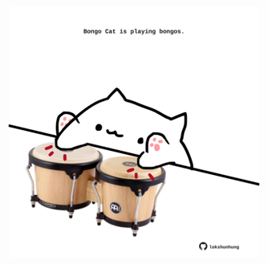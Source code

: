 <!-- built at 01/12/2024, 02:32:40 UTC -->
<p align="center">
  <img width="500" height="500" src="./ReadmeImage.svg">
</p>
